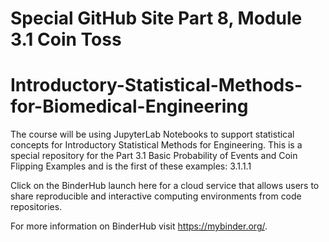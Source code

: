 # Special GitHub Site Part 8, Module 3.1 Coin Toss
# Introductory-Statistical-Methods-for-Biomedical-Engineering

The course will be using JupyterLab Notebooks to support statistical concepts for Introductory Statistical Methods for Engineering. This is a special repository for the Part 3.1 Basic Probability of Events and Coin Flipping Examples and is the first of these examples: 3.1.1.1

Click on the BinderHub launch here for a cloud service that allows users to share reproducible and interactive computing environments from code repositories. 


For more information on BinderHub visit https://mybinder.org/.
